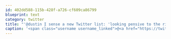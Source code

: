 ```yaml
---
id: 402dd588-115b-428f-a726-cf609ca86799
blueprint: text
category: twitter
title: "'@dustin I sense a new Twitter list: 'looking pensive to the right'"
caption: '<span class="username username_linked">@<a href="https://twitter.com/dustin" title="dustin senos">dustin</a></span> I sense a new Twitter list: ''looking pensive to the right'''
---
```

